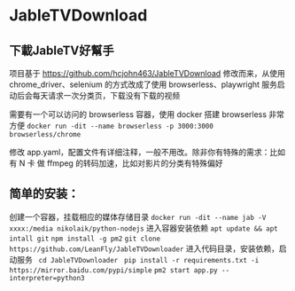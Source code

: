 # JableTVDownload

## 下載JableTV好幫手
项目基于 https://github.com/hcjohn463/JableTVDownload 修改而来，从使用chrome_driver、selenium 的方式改成了使用 browserless、playwright
服务启动后会每天请求一次分类页，下载没有下载的视频

需要有一个可以访问的 browserless 容器，使用 docker 搭建 browserless 非常方便
``` docker run -dit --name browserless -p 3000:3000 browserless/chrome ```

修改 app.yaml，配置文件有详细注释，一般不用改。除非你有特殊的需求：比如有 N 卡 做 ffmpeg 的转码加速，比如对影片的分类有特殊偏好

## 简单的安装：
创建一个容器，挂载相应的媒体存储目录
``` docker run -dit --name jab -V xxxx:/media nikolaik/python-nodejs ```
进入容器安装依赖
``` apt update && apt intall git ```
``` npm install -g pm2 ```
``` git clone https://github.com/LeanFly/JableTVDownloader ```
进入代码目录，安装依赖，启动服务
``` cd JableTVDownloader```
``` pip install -r requirements.txt -i https://mirror.baidu.com/pypi/simple```
``` pm2 start app.py --interpreter=python3 ```


